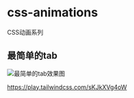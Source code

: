# css-animations
CSS动画系列

## 最简单的tab

![最简单的tab效果图](https://cdn.jsdelivr.net/gh/Matthrews/zm_cdn/images/image.png)

https://play.tailwindcss.com/sKJkXVg4oW